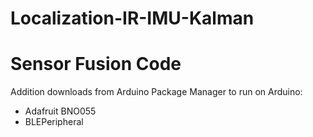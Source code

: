 # Localization-IR-IMU-Kalman

# Sensor Fusion Code
Addition downloads from Arduino Package Manager to run on Arduino:
- Adafruit BNO055
- BLEPeripheral

